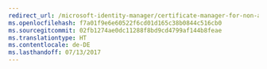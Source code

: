 ```yaml
---
redirect_url: /microsoft-identity-manager/certificate-manager-for-non-administrators
ms.openlocfilehash: f7a01f9e6e60522f6cd01d165c38b0844c516cb0
ms.sourcegitcommit: 02fb1274ae0dc11288f8bd9cd4799af144b8feae
ms.translationtype: HT
ms.contentlocale: de-DE
ms.lasthandoff: 07/13/2017
---
```

